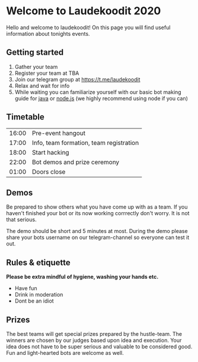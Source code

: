 # Welcome to Laudekoodit 2020

Hello and welcome to laudekoodit! On this page you will find useful information about tonights events.

## Getting started

  1. Gather your team
  2. Register your team at TBA
  3. Join our telegram group at https://t.me/laudekoodit
  4. Relax and wait for info
  5. While waiting you can familiarize yourself with our basic bot making guide for [java](https://github.com/Laudekoodit/lk2020-javabot) or [node.js](https://github.com/Laudekoodit/lk2020-nodebot) (we highly recommend using node if you can)

## Timetable

|       |                                         |
|-------|-----------------------------------------|
| 16:00 | Pre-event hangout                       |
| 17:00 | Info, team formation, team registration |
| 18:00 | Start hacking                           |
| 22:00 | Bot demos and prize ceremony            |
| 01:00 | Doors close                             |

## Demos

Be prepared to show others what you have come up with as a team. If you haven't finished your bot or its now working corrrectly don't worry. It is not that serious.

The demo should be short and 5 minutes at most. During the demo please share your bots username on our telegram-channel so everyone can test it out. 

## Rules & etiquette

**Please be extra mindful of hygiene, washing your hands etc.**

 * Have fun
 * Drink in moderation 
 * Dont be an idiot

## Prizes

The best teams will get special prizes prepared by the hustle-team. The winners are chosen by our judges based upon idea and execution. Your idea does not have to be super serious and valuable to be considered good. Fun and light-hearted bots are welcome as well.

